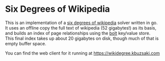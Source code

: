# Six Degrees of Wikipedia

This is an implementation of a [six degrees of wikipedia](https://en.wikipedia.org/wiki/Wikipedia:Six_degrees_of_Wikipedia)
solver written in go. It uses an offline copy the full text of wikipedia (52 gigabytes!) as its basis, and builds
an index of page relationships using the [bolt](https://github.com/boltdb/bolt) key/value store. This final index takes
up about 20 gigabytes on disk, though much of that is empty buffer space.

You can find the web client for it running at https://wikidegree.kbuzsaki.com
